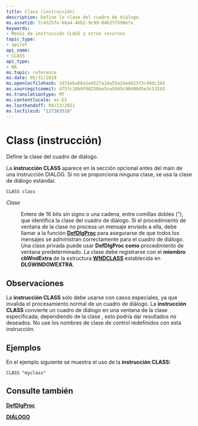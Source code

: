 ```yaml
---
title: Class (instrucción)
description: Define la clase del cuadro de diálogo.
ms.assetid: 7c4325fe-66a4-4bb2-9c99-04b3ff590e7a
keywords:
- Menús de instrucción CLASS y otros recursos
topic_type:
- apiref
api_name:
- CLASS
api_type:
- NA
ms.topic: reference
ms.date: 05/31/2018
ms.openlocfilehash: 2d31eba66a1e4527a24a55a24e4623f3c49dc204
ms.sourcegitcommit: d75fc10b9f0825bbe5ce5045c90d4045e3c53243
ms.translationtype: MT
ms.contentlocale: es-ES
ms.lasthandoff: 09/13/2021
ms.locfileid: "127363518"
---
```

# <a name="class-statement"></a>Class (instrucción)

Define la clase del cuadro de diálogo.

La **instrucción CLASS** aparece en la sección opcional antes del main de una instrucción DIALOG. [](dialog-resource.md) Si no se proporciona ninguna clase, se usa la clase de diálogo estándar.

``` syntax
CLASS class
```

<dl> <dt>

<span id="class"></span><span id="CLASS"></span>*Clase*
</dt> <dd>

Entero de 16 bits sin signo o una cadena, entre comillas dobles ("), que identifica la clase del cuadro de diálogo. Si el procedimiento de ventana de la clase no procesa un mensaje enviado a ella, debe llamar a la función [**DefDlgProc**](/windows/win32/api/winuser/nf-winuser-defdlgprocw) para asegurarse de que todos los mensajes se administran correctamente para el cuadro de diálogo. Una clase privada puede usar **DefDlgProc como** procedimiento de ventana predeterminado. La clase debe registrarse con el **miembro cbWndExtra** de la estructura [**WNDCLASS**](/windows/win32/api/winuser/ns-winuser-wndclassa) establecida en **DLGWINDOWEXTRA**.

</dd> </dl>

## <a name="remarks"></a>Observaciones

La **instrucción CLASS** solo debe usarse con casos especiales, ya que invalida el procesamiento normal de un cuadro de diálogo. La **instrucción CLASS** convierte un cuadro de diálogo en una ventana de la clase especificada; dependiendo de la clase , esto podría dar resultados no deseados. No use los nombres de clase de control redefinidos con esta instrucción.

## <a name="examples"></a>Ejemplos

En el ejemplo siguiente se muestra el uso de la **instrucción CLASS:**

``` syntax
CLASS "myclass" 
```

## <a name="see-also"></a>Consulte también

<dl> <dt>

[**DefDlgProc**](/windows/win32/api/winuser/nf-winuser-defdlgprocw)
</dt> <dt>

[**DIÁLOGO**](dialog-resource.md)
</dt> </dl>

 

 